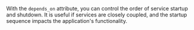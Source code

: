 With the `depends_on` attribute, you can control the order of service startup and shutdown. It is useful if services are closely coupled, and the startup sequence impacts the application's functionality.